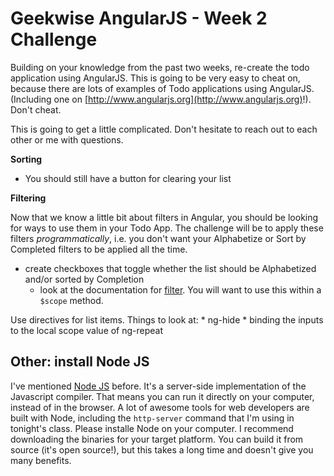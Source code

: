# Geekwise AngularJS - Week 2 Challenge

Building on your knowledge from the past two weeks, re-create the todo application using AngularJS. This is going to be very easy to cheat on, because there are lots of examples of Todo applications using AngularJS. (Including one on [http://www.angularjs.org](http://www.angularjs.org)!). Don't cheat.

This is going to get a little complicated. Don't hesitate to reach out to each other or me with questions.

**Sorting**

* You should still have a button for clearing your list

**Filtering**

Now that we know a little bit about filters in Angular, you should be looking for ways to use them in your Todo App. The challenge will be to apply these filters *programmatically*, i.e. you don't want your Alphabetize or Sort by Completed filters to be applied all the time.

* create checkboxes that toggle whether the list should be Alphabetized and/or sorted by Completion
    * look at the documentation for [filter](http://docs.angularjs.org/api/ng.filter:filter). You will want to use this within a `$scope` method.

Use directives for list items. Things to look at:
    * ng-hide
    * binding the inputs to the local scope value of ng-repeat

## Other: install Node JS

I've mentioned [Node JS](http://nodejs.org/) before. It's a server-side implementation of the Javascript compiler. That means you can run it directly on your computer, instead of in the browser. A lot of awesome tools for web developers are built with Node, including the `http-server` command that I'm using in tonight's class. Please installe Node on your computer. I recommend downloading the binaries for your target platform. You can build it from source (it's open source!), but this takes a long time and doesn't give you many benefits.